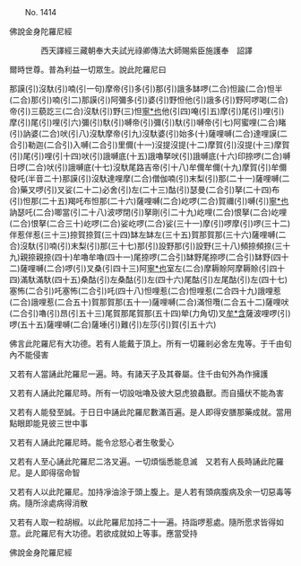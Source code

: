 ﻿　　No. 1414

佛說金身陀羅尼經

　　　　西天譯經三藏朝奉大夫試光祿卿傳法大師賜紫臣施護奉　詔譯


爾時世尊。普為利益一切眾生。說此陀羅尼曰

那謨(引)沒馱(引)喃(引一句)摩帝(引)多(引)那(引)誐多缽啰(二合)怛踰(二合)怛半(二合)那(引)喃(引二)那謨(引)阿彌多(引)婆(引)野怛他(引)誐多(引)野阿啰喝(二合)帝(引)三藐訖三(二合)沒馱(引)野(三)怛[寧*也](切身下同)他(引四)唵(引五)摩(引)尾(引)哩(引)摩(引)尾(引)哩(引六)彌(引)馱(引)嚩帝(引)彌(引)馱(引)嚩帝(引七)阿蜜哩(二合)睹(引)訥婆(二合)吠(引八)沒馱摩帝(引九)沒馱婆(引)始多(十)薩哩嚩(二合)達哩謨(二合引)勒迦(二合引)入嚩(二合引)里儞(十一)沒提沒提(十二)摩賀(引)沒提(十三)摩賀(引)尾(引)哩(引十四)吠(引)誐嚩底(十五)誐嚕拏吠(引)誐嚩底(十六)印捺啰(二合)嚩日啰(二合)吠(引)誐嚩底(十七)沒馱尾路吉帝(引十八)牟儞牟儞(十九)摩賀(引)牟儞發吒(半音二十)那謨(引)沒馱達哩摩(二合)僧伽喃(引)末梨(引)那(二十一)薩哩嚩(二合)藥叉啰(引)叉娑(二十二)必舍(引)左(二十三)酤(引)瑟曼(二合引)拏(二十四)布(引)怛那(二十五)羯吒布怛那(二十六)薩哩嚩(二合)屹啰(二合)賀禰(引)嚩(引)[寧*也](引二十七)訥瑟吒(二合)唧當(引二十八)波啰閉(引)拏剛(引二十九)屹哩(二合)恨拏(二合)屹哩(二合)恨拏(二合三十)屹啰(二合)娑屹啰(二合)娑(三十一)摩(引)啰摩(引)啰(三十二)伴惹伴惹(三十三)捺賀捺賀(三十四)缽左缽左(三十五)賀那賀那(三十六)薩哩嚩(二合)沒馱(引)喃(引)末梨(引)那(三十七)那(引)設野那(引)設野(三十八)頻捺頻捺(三十九)親捺親捺(四十)牟嚕牟嚕(四十一)尾捺啰(二合引)缽野尾捺啰(二合引)缽野(四十二)薩哩嚩(二合)啰(引)叉桑(引四十三)阿[寧*也](引)室左(二合)摩耨賒阿摩耨賒(引四十四)滿馱滿馱(四十五)桑酤(引)左桑酤(引)左(四十六)尾酤(引)左尾酤(引)左(四十七)塞怖(二合引)吒塞怖(二合引)吒(四十八)怛哩惹(二合)怛哩惹(二合四十九)誐哩惹(二合)誐哩惹(二合五十)賀那賀那(五十一)薩哩嚩(二合)滿怛囕(二合五十二)薩哩吠(二合引)嚕(引)昂(引五十三)尾賀那尾賀那(五十四)犖(力角切)叉[牟*含](引)薩波哩啰(引)啰(五十五)薩哩嚩(二合)薩埵(引)難(引)左莎(引)賀(引五十六)

佛言此陀羅尼有大功德。若有人能戴于頂上。所有一切羅剎必舍左鬼等。于千由旬內不能侵害

又若有人當誦此陀羅尼一遍。時。有諸天子及其眷屬。住千由旬外為作擁護

又若有人誦此陀羅尼時。所有一切設咄嚕及彼大惡虎狼蟲獸。而自攝伏不能為害

又若有人能發至誠。于日日中誦此陀羅尼數滿百遍。是人即得安膳那藥成就。當用點眼即能見彼三世中事

又若有人誦此陀羅尼時。能令忿怒心者生敬愛心

又若有人至心誦此陀羅尼二洛叉遍。一切煩惱悉能息滅　又若有人長時誦此陀羅尼。是人即得宿命智

又若有人以此陀羅尼。加持凈油涂于頭上腹上。是人若有頭病腹病及余一切惡毒等病。隨所涂處病得消散

又若有人取一粒胡椒。以此陀羅尼加持二十一遍。持詣啰惹處。隨所愿求皆得如意。此陀羅尼有大功德。若欲成就如上等事。應當受持

佛說金身陀羅尼經
